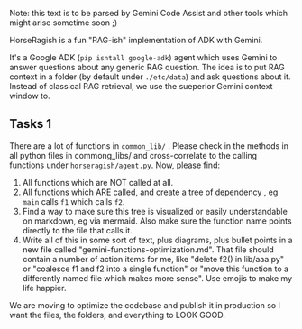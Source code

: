 Note: this text is to be parsed by Gemini Code Assist and other tools which might arise sometime soon ;)

HorseRagish is a fun "RAG-ish" implementation of ADK with Gemini.

It's a Google ADK (`pip isntall google-adk`) agent which uses Gemini to answer questions about any generic RAG question.
The idea is to put RAG context in a folder (by default under `./etc/data`) and ask questions about it.
Instead of classical RAG retrieval, we use the sueperior Gemini context window to.


## Tasks 1

There are a lot of functions in `common_lib/` . Please check in the methods in all python files in commong_libs/ and
cross-correlate to the calling functions under `horseragish/agent.py`. Now, please find:

1. All functions which are NOT called at all.
2. All functions which ARE called, and create a tree of dependency , eg `main` calls `f1` which calls `f2`.
3. Find a way to make sure this tree is visualized or easily understandable on markdown, eg via mermaid. Also make sure the function name points directly to the file that calls it.
4. Write all of this in some sort of text, plus diagrams, plus bullet points in a new file called "gemini-functions-optimization.md". That file should contain a number of action items for me, like "delete f2() in lib/aaa.py" or "coalesce f1 and f2 into a single function" or "move this function to a differently named file which makes more sense". Use emojis to make my life happier.

We are moving to optimize the codebase and publish it in production so I want the files, the folders, and everything to LOOK GOOD.

